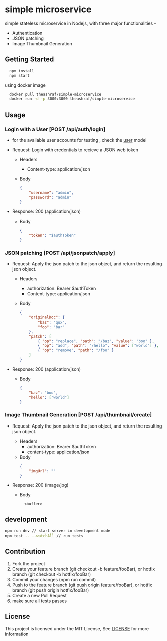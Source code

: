 # simple microservice

simple stateless microservice in Nodejs, with three major functionalities -

- Authentication
- JSON patching
- Image Thumbnail Generation

## Getting Started

```bash
  npm install
  npm start
```

using docker image

```bash
  docker pull theashraf/simple-microservice
  docker run -d -p 3000:3000 theashraf/simple-microservice
```

## Usage

### Login with a User [POST /api/auth/login]

- for the available user accounts for testing , check the [user](./src/api/models/user.js) model
- Request: Login with credentials to recieve a JSON web token

  - Headers

    - Content-type: application/json

  - Body
    ```json
    {
    	"username": "admin",
    	"password": "admin"
    }
    ```

- Response: 200 (application/json)

  - Body
    ```json
    {
    	"token": "$authToken"
    }
    ```

### JSON patching [POST /api/jsonpatch/apply]

- Request: Apply the json patch to the json object, and return the resulting json object.

  - Headers

    - authorization: Bearer \$authToken
    - Content-type: application/json

  - Body
    ```json
    {
    	"originalDoc": {
    		"baz": "qux",
    		"foo": "bar"
    	},
    	"patch": [
    		{ "op": "replace", "path": "/baz", "value": "boo" },
    		{ "op": "add", "path": "/hello", "value": ["world"] },
    		{ "op": "remove", "path": "/foo" }
    	]
    }
    ```

- Response: 200 (application/json)

  - Body
    ```json
    {
    	"baz": "boo",
    	"hello": ["world"]
    }
    ```

### Image Thumbnail Generation [POST /api/thumbnail/create]

- Request: Apply the json patch to the json object, and return the resulting json object.

  - Headers
    - authorization: Bearer \$authToken
    - content-type: application/json
  - Body
    ```json
    {
    	"imgUrl": ""
    }
    ```

* Response: 200 (image/jpg)

  - Body
    ```
      <buffer>
    ```

## development

```bash
npm run dev // start server in development mode
npm test -- --watchAll // run tests
```

## Contribution

1. Fork the project
2. Create your feature branch (git checkout -b feature/fooBar), or hotfix branch (git checkout -b hotfix/fooBar)
3. Commit your changes (npm run commit)
4. Push to the feature branch (git push origin feature/fooBar), or hotfix branch (git push origin hotfix/fooBar)
5. Create a new Pull Request
6. make sure all tests passes

## License

This project is licensed under the MIT License, See [LICENSE](LICENSE) for more information
